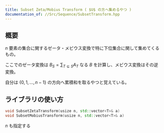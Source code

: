 ```yaml
---
title: Subset Zeta/Mobius Transform ( $U$ の方へ集めるやつ )
documentation_of: //Src/Sequence/SubsetTransform.hpp
---
```


## 概要

$n$ 要素の集合に関するゼータ・メビウス変換で特に下位集合に関して集めてくるもの。

ここでのゼータ変換は $B_{S} = \sum_{T \subseteq S} A_{T}$ なる $B$ を計算し、メビウス変換はその逆変換。

自分は $\{ 0, 1, \dots, n - 1 \}$ の方向へ累積和を取るやつと覚えている。

## ライブラリの使い方

```cpp
void SubsetZetaTransform(usize n, std::vector<T>& a)
void SubsetMobiusTransform(usize n, std::vector<T>& a)
```

$n$ も指定する
